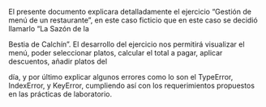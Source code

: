 El presente documento explicara detalladamente el ejercicio “Gestión de menú de un restaurante”, en este caso ficticio que en este caso se decidió llamarlo “La Sazón de la 



Bestia de Calchín”. El desarrollo del ejercicio nos permitirá visualizar el menú, poder seleccionar platos, calcular el total a pagar, aplicar descuentos, añadir platos del 



día, y por último explicar algunos errores como lo son el TypeError, IndexError, y KeyError, cumpliendo así con los requerimientos propuestos en las prácticas de laboratorio.